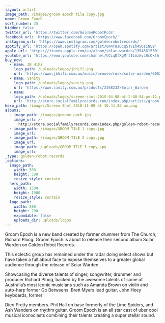 ```yaml
---
layout: artist
image_path: /images/groom epoch tile copy.jpg
name: Groom Epoch
sort_number: 35
hidden: false
twitter_url: 'https://twitter.com/GoldenRobotRcds'
facebook_url: 'https://www.facebook.com/GroomEpoch/'
instagram_url: 'https://www.instagram.com/goldenrobotrecords/'
spotify_url: 'https://open.spotify.com/artist/0m4THJDCqSTvEh450zINS9'
apple_url: 'https://itunes.apple.com/au/album/solar-warden/1354561530'
youtube_url: 'https://www.youtube.com/channel/UCiqDfXgMrtILmzkvL8cOkfA'
buy_now:
  - name: JB HiFi
    logo_path: /uploads/logos/jbhifi.png
    url: 'https://www.jbhifi.com.au/music/browse/rock/solar-warden/605254/'
  - name: Sanity
    logo_path: /uploads/logos/sanity.png
    url: 'https://www.sanity.com.au/products/2368232/Solar_Warden'
  - name:
    logo_path: /uploads/logos/screen-shot-2019-04-08-at-2-40-54-pm-12.png
    url: 'http://store.socialfamilyrecords.com/index.php/artists/groom-epoch.html'
hero_path: /images/Screen Shot 2018-11-09 at 10.44.26 am.png
albums:
  - image_path: /images/groomy poch.jpg
    image_url: >-
      http://store.socialfamilyrecords.com/index.php/golden-robot-records/groom-epoch-solar-warden-cd.html
  - image_path: /images/GROOM TILE 1 copy.jpg
    image_url:
  - image_path: /images/GROOM TILE 2 copy.jpg
    image_url:
  - image_path: /uploads/GROOM TILE 3 copy.jpg
    image_url:
_type: golden-robot-records
_options:
  image_path:
    width: 500
    height: 500
    resize_style: contain
  hero_path:
    width: 1500
    height: 1000
    resize_style: contain
  logo_path:
    width: 200
    height: 200
    expandable: false
    uploads_dir: uploads/logos
---
```


Groom Epoch is a new band created by former drummer from The Church, Richard Ploog. Groom Epoch is about to release their second album Solar Warden on Golden Robot Records.

This eclectic group has remained under the radar doing select shows but have taken a full about face to expose themselves to a greater global audience through the release of Solar Warden.

Showcasing the diverse talents of singer, songwriter, drummer and producer Richard Ploog, backed by the awesome talents of some of Australia’s most iconic musicians such as Amanda Brown on violin and auto-harp former Go Betweens. Brett Myers lead guitar, John Hoey keyboards, former

Died Pretty members. Phil Hall on base formerly of the Lime Spiders, and Ash Wanders on rhythm guitar. Groom Epoch is an all star cast of uber cool musical iconoclasts combining their talents creating a super stellar sound.